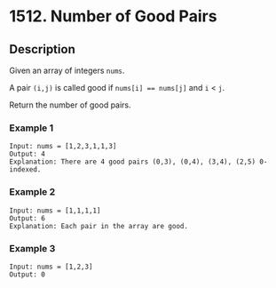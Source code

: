 # 1512. Number of Good Pairs

## Description

Given an array of integers `nums`.

A pair `(i,j)` is called good if `nums[i] == nums[j]` and `i` < `j`.

Return the number of good pairs.
### Example 1

```
Input: nums = [1,2,3,1,1,3]
Output: 4
Explanation: There are 4 good pairs (0,3), (0,4), (3,4), (2,5) 0-indexed.
```
### Example 2
```
Input: nums = [1,1,1,1]
Output: 6
Explanation: Each pair in the array are good.
```

### Example 3
```
Input: nums = [1,2,3]
Output: 0
```